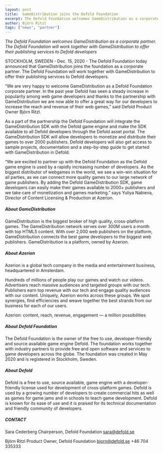 ```yaml
---
layout: post
title:  GameDistribution joins the Defold Foundation
excerpt: The Defold Foundation welcomes GameDistribution as a corporate partner. The Defold Foundation will work together with GameDistribution to offer their publishing services to Defold developers.
author: Björn Ritzl
tags: ["news", "partner"]
---
```


_The Defold Foundation welcomes GameDistribution as a corporate partner. The Defold Foundation will work together with GameDistribution to offer their publishing services to Defold developers_

STOCKHOLM, SWEDEN - Dec. 15, 2020 - The Defold Foundation today announced that GameDistribution joins the foundation as a corporate partner. The Defold Foundation will work together with GameDistribution to offer their publishing services to Defold developers.

“We are very happy to welcome GameDistribution as a Defold Foundation corporate partner. In the past year Defold has seen a steady increase in popularity among web game developers and thanks to the partnership with GameDistribution we are now able to offer a great way for our developers to increase the reach and revenue of their web games,” said Defold Product Owner Björn Ritzl.

As a part of the partnership the Defold Foundation will integrate the GameDistribution SDK with the Defold game engine and make the SDK available to all Defold developers through the Defold asset portal. The GameDistribution SDK will allow developers to monetize and distribute their games to over 2000 publishers. Defold developers will also get access to sample projects, documentation and a step-by-step guide to get started with GameDistribution in Defold.

“We are excited to partner up with the Defold Foundation as the Defold game engine is used by a rapidly increasing number of developers. As the biggest distributor of webgames in the world, we see a win-win situation for all parties, as we can connect more quality games to our large network of game publishers. By adding the Defold GameDistribution SDK, game developers can easily make their games available to 2000+ publishers and we take care of monetization and games marketing.” says Yuliya Nabieva, Director of Content Licensing & Production at Azerion.

##### About GameDistribution
GameDistribution is the biggest broker of high quality, cross-platform games. The GameDistribution network serves over 300M users a month with top HTML5 content. With over 2,000 web publishers on the platform, GameDistribution connects the best game developers to the biggest web publishers. GameDistribution is a platform, owned by Azerion.

##### About Azerion
Azerion is a global tech company in the media and entertainment business, headquartered in Amsterdam.

Hundreds of millions of people play our games and watch our videos.
Advertisers reach massive audiences and targeted groups with our tech.
Publishers earn top revenue with our tech and engage quality audiences with our content.
Uniquely, Azerion works across these groups. We spot synergies, find efficiencies and weave together the best strands from our business for each of our users.

Azerion: content, reach, revenue, engagement — a million possibilities

##### About Defold Foundation
The Defold Foundation is the owner of the free to use, developer-friendly and source available game engine Defold. The foundation works together with industry partners to provide free and open software and services to game developers across the globe. The foundation was created in May 2020 and is registered in Stockholm, Sweden.

##### About Defold
Defold is a free to use, source available, game engine with a developer-friendly license used for development of cross-platform games. Defold is used by a growing number of developers to create commercial hits as well as games for game jams and in schools to teach game development. Defold is known for its ease of use and it is praised for its technical documentation and friendly community of developers.

##### CONTACT
Sara Cederberg
Chairperson, Defold Foundation
sara@defold.se

Björn Ritzl
Product Owner, Defold Foundation
bjorn@defold.se
+46 704 335333
